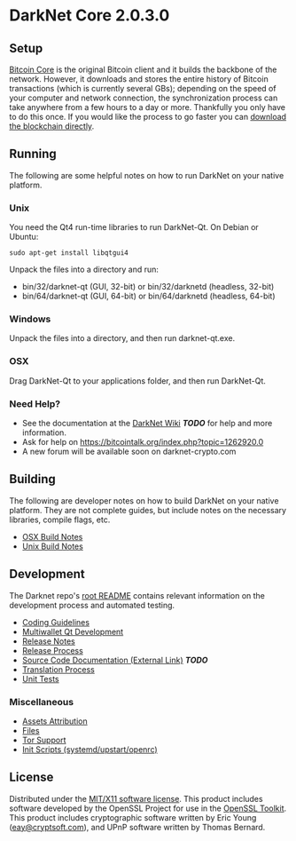 DarkNet Core 2.0.3.0
=====================

Setup
---------------------
[Bitcoin Core](http://bitcoin.org/en/download) is the original Bitcoin client and it builds the backbone of the network. However, it downloads and stores the entire history of Bitcoin transactions (which is currently several GBs); depending on the speed of your computer and network connection, the synchronization process can take anywhere from a few hours to a day or more. Thankfully you only have to do this once. If you would like the process to go faster you can [download the blockchain directly](bootstrap.md).

Running
---------------------
The following are some helpful notes on how to run DarkNet on your native platform.

### Unix

You need the Qt4 run-time libraries to run DarkNet-Qt. On Debian or Ubuntu:

	sudo apt-get install libqtgui4

Unpack the files into a directory and run:

- bin/32/darknet-qt (GUI, 32-bit) or bin/32/darknetd (headless, 32-bit)
- bin/64/darknet-qt (GUI, 64-bit) or bin/64/darknetd (headless, 64-bit)



### Windows

Unpack the files into a directory, and then run darknet-qt.exe.

### OSX

Drag DarkNet-Qt to your applications folder, and then run DarkNet-Qt.

### Need Help?

* See the documentation at the [DarkNet Wiki](https://en.bitcoin.it/wiki/Main_Page) ***TODO***
for help and more information.
* Ask for help on https://bitcointalk.org/index.php?topic=1262920.0
* A new forum will be available soon on darknet-crypto.com

Building
---------------------
The following are developer notes on how to build DarkNet on your native platform. They are not complete guides, but include notes on the necessary libraries, compile flags, etc.

- [OSX Build Notes](build-osx.md)
- [Unix Build Notes](build-unix.md)

Development
---------------------
The Darknet repo's [root README](https://github.com/darknet-crypto/darknet/blob/master/README.md) contains relevant information on the development process and automated testing.

- [Coding Guidelines](coding.md)
- [Multiwallet Qt Development](multiwallet-qt.md)
- [Release Notes](release-notes.md)
- [Release Process](release-process.md)
- [Source Code Documentation (External Link)](https://dev.visucore.com/bitcoin/doxygen/) ***TODO***
- [Translation Process](translation_process.md)
- [Unit Tests](unit-tests.md)

### Miscellaneous
- [Assets Attribution](assets-attribution.md)
- [Files](files.md)
- [Tor Support](tor.md)
- [Init Scripts (systemd/upstart/openrc)](init.md)

License
---------------------
Distributed under the [MIT/X11 software license](http://www.opensource.org/licenses/mit-license.php).
This product includes software developed by the OpenSSL Project for use in the [OpenSSL Toolkit](https://www.openssl.org/). This product includes
cryptographic software written by Eric Young ([eay@cryptsoft.com](mailto:eay@cryptsoft.com)), and UPnP software written by Thomas Bernard.
